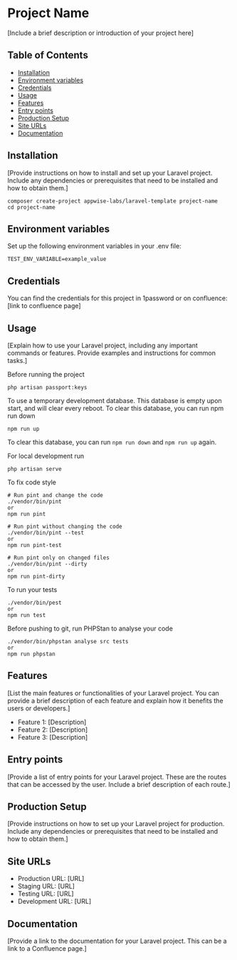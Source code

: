 # Project Name

[Include a brief description or introduction of your project here]

## Table of Contents

- [Installation](#installation)
- [Environment variables](#environment-variables)
- [Credentials](#credentials)
- [Usage](#usage)
- [Features](#features)
- [Entry points](#entry-points)
- [Production Setup](#production-setup)
- [Site URLs](#site-urls)
- [Documentation](#documentation)

## Installation

[Provide instructions on how to install and set up your Laravel project. Include any dependencies or prerequisites that need to be installed and how to obtain them.]

```
composer create-project appwise-labs/laravel-template project-name
cd project-name
```
## Environment variables
Set up the following environment variables in your .env file:
```
TEST_ENV_VARIABLE=example_value
```
## Credentials
You can find the credentials for this project in 1password or on confluence: [link to confluence page]

## Usage
[Explain how to use your Laravel project, including any important commands or features. Provide examples and instructions for common tasks.]

Before running the project

```
php artisan passport:keys
```

To use a temporary development database. This database is empty upon start, and will clear every reboot.
To clear this database, you can run npm run down
```
npm run up
```
To clear this database, you can run ```npm run down``` and ```npm run up``` again.

For local development run

```
php artisan serve
```

To fix code style

```
# Run pint and change the code
./vendor/bin/pint
or
npm run pint

# Run pint without changing the code
./vendor/bin/pint --test
or
npm run pint-test

# Run pint only on changed files
./vendor/bin/pint --dirty
or
npm run pint-dirty
```

To run your tests

```
./vendor/bin/pest
or
npm run test
```

Before pushing to git, run PHPStan to analyse your code

```
./vendor/bin/phpstan analyse src tests
or
npm run phpstan
```

## Features

[List the main features or functionalities of your Laravel project. You can provide a brief description of each feature and explain how it benefits the users or developers.]

- Feature 1: [Description]
- Feature 2: [Description]
- Feature 3: [Description]

## Entry points

[Provide a list of entry points for your Laravel project. These are the routes that can be accessed by the user. Include a brief description of each route.]

## Production Setup

[Provide instructions on how to set up your Laravel project for production. Include any dependencies or prerequisites that need to be installed and how to obtain them.]

## Site URLs

- Production URL: [URL]
- Staging URL: [URL]
- Testing URL: [URL]
- Development URL: [URL]

## Documentation

[Provide a link to the documentation for your Laravel project. This can be a link to a Confluence page.]
